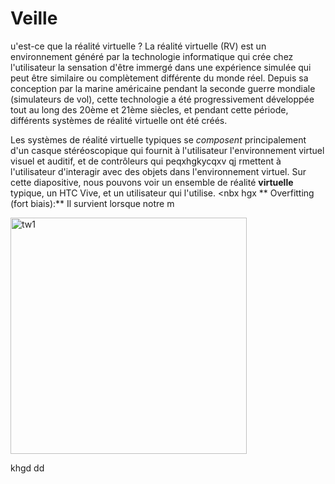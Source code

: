 # Veille


u'est-ce que la réalité virtuelle ?
La réalité virtuelle (RV) est un environnement généré par la technologie informatique qui crée chez l'utilisateur la sensation d'être immergé dans une expérience simulée qui peut être similaire ou complètement différente du monde réel. Depuis sa conception par la marine américaine pendant la seconde guerre mondiale (simulateurs de vol), cette technologie a été progressivement développée tout au long des 20ème et 21ème siècles, et pendant cette période, différents systèmes de réalité virtuelle ont été créés.

Les systèmes de réalité virtuelle typiques se _composent_ principalement d'un casque stéréoscopique qui fournit à l'utilisateur l'environnement virtuel visuel et auditif, et de contrôleurs qui peqxhgkycqxv qj rmettent à l'utilisateur d'interagir avec des objets dans l'environnement virtuel. Sur cette diapositive, nous pouvons voir un ensemble de réalité **virtuelle** typique, un HTC Vive, et un utilisateur qui l'utilise.
<nbx hgx
**
Overfitting (fort biais):**
Il survient lorsque notre m


<img width="378" alt="tw1" src="https://user-images.githubusercontent.com/60924309/110942247-d97aa480-8339-11eb-9ff3-df58de542ba8.png">

khgd
dd
